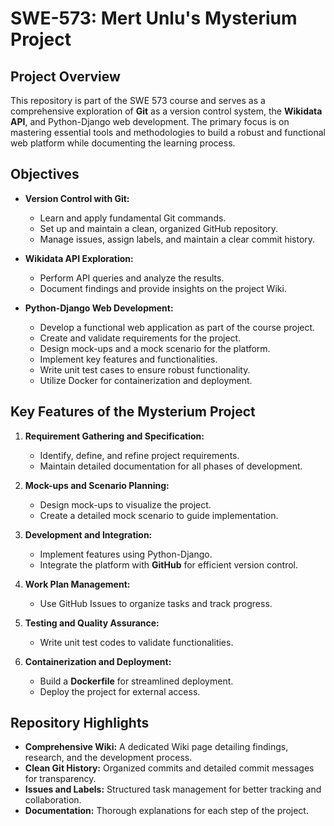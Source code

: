# SWE-573: Mert Unlu's Mysterium Project

## Project Overview

This repository is part of the SWE 573 course and serves as a comprehensive exploration of **Git** as a version control system, the **Wikidata API**, and Python-Django web development. The primary focus is on mastering essential tools and methodologies to build a robust and functional web platform while documenting the learning process.

## Objectives

- **Version Control with Git:**
  - Learn and apply fundamental Git commands.
  - Set up and maintain a clean, organized GitHub repository.
  - Manage issues, assign labels, and maintain a clear commit history.

- **Wikidata API Exploration:**
  - Perform API queries and analyze the results.
  - Document findings and provide insights on the project Wiki.

- **Python-Django Web Development:**
  - Develop a functional web application as part of the course project.
  - Create and validate requirements for the project.
  - Design mock-ups and a mock scenario for the platform.
  - Implement key features and functionalities.
  - Write unit test cases to ensure robust functionality.
  - Utilize Docker for containerization and deployment.

## Key Features of the Mysterium Project

1. **Requirement Gathering and Specification:**
   - Identify, define, and refine project requirements.
   - Maintain detailed documentation for all phases of development.

2. **Mock-ups and Scenario Planning:**
   - Design mock-ups to visualize the project.
   - Create a detailed mock scenario to guide implementation.

3. **Development and Integration:**
   - Implement features using Python-Django.
   - Integrate the platform with **GitHub** for efficient version control.

4. **Work Plan Management:**
   - Use GitHub Issues to organize tasks and track progress.

5. **Testing and Quality Assurance:**
   - Write unit test codes to validate functionalities.

6. **Containerization and Deployment:**
   - Build a **Dockerfile** for streamlined deployment.
   - Deploy the project for external access.

## Repository Highlights

- **Comprehensive Wiki:** A dedicated Wiki page detailing findings, research, and the development process.
- **Clean Git History:** Organized commits and detailed commit messages for transparency.
- **Issues and Labels:** Structured task management for better tracking and collaboration.
- **Documentation:** Thorough explanations for each step of the project.
